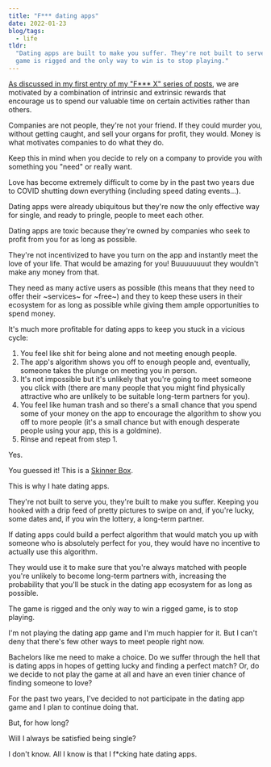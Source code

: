 ```yaml
---
title: "F*** dating apps"
date: 2022-01-23
blog/tags:
  - life
tldr:
  "Dating apps are built to make you suffer. They're not built to serve you. The
  game is rigged and the only way to win is to stop playing."
---
```


[As discussed in my first entry of my "F\*\*\* X" series of posts](/blog/2022-01-14/),
we are motivated by a combination of intrinsic and extrinsic rewards that
encourage us to spend our valuable time on certain activities rather than
others.

Companies are not people, they're not your friend. If they could murder you,
without getting caught, and sell your organs for profit, they would. Money is
what motivates companies to do what they do.

Keep this in mind when you decide to rely on a company to provide you with
something you "need" or really want.

Love has become extremely difficult to come by in the past two years due to
COVID shutting down everything (including speed dating events...).

Dating apps were already ubiquitous but they're now the only effective way for
single, and ready to pringle, people to meet each other.

Dating apps are toxic because they're owned by companies who seek to profit from
you for as long as possible.

They're not incentivized to have you turn on the app and instantly meet the love
of your life. That would be amazing for you! Buuuuuuuut they wouldn't make any
money from that.

They need as many active users as possible (this means that they need to offer
their ~services~ for ~free~) and they to keep these users in their ecosystem for
as long as possible while giving them ample opportunities to spend money.

It's much more profitable for dating apps to keep you stuck in a vicious cycle:

1. You feel like shit for being alone and not meeting enough people.
2. The app's algorithm shows you off to enough people and, eventually, someone
   takes the plunge on meeting you in person.
3. It's not impossible but it's unlikely that you're going to meet someone you
   click with (there are many people that you might find physically attractive
   who are unlikely to be suitable long-term partners for you).
4. You feel like human trash and so there's a small chance that you spend some
   of your money on the app to encourage the algorithm to show you off to more
   people (it's a small chance but with enough desperate people using your app,
   this is a goldmine).
5. Rinse and repeat from step 1.

Yes.

You guessed it! This is a
[Skinner Box](https://en.wikipedia.org/wiki/Operant_conditioning_chamber).

This is why I hate dating apps.

They're not built to serve you, they're built to make you suffer. Keeping you
hooked with a drip feed of pretty pictures to swipe on and, if you're lucky,
some dates and, if you win the lottery, a long-term partner.

If dating apps could build a perfect algorithm that would match you up with
someone who is absolutely perfect for you, they would have no incentive to
actually use this algorithm.

They would use it to make sure that you're always matched with people you're
unlikely to become long-term partners with, increasing the probability that
you'll be stuck in the dating app ecosystem for as long as possible.

The game is rigged and the only way to win a rigged game, is to stop playing.

I'm not playing the dating app game and I'm much happier for it. But I can't
deny that there's few other ways to meet people right now.

Bachelors like me need to make a choice. Do we suffer through the hell that is
dating apps in hopes of getting lucky and finding a perfect match? Or, do we
decide to not play the game at all and have an even tinier chance of finding
someone to love?

For the past two years, I've decided to not participate in the dating app game
and I plan to continue doing that.

But, for how long?

Will I always be satisfied being single?

I don't know. All I know is that I f\*cking hate dating apps.
